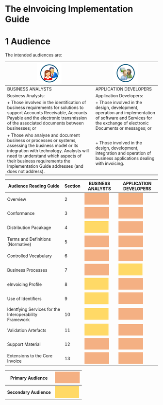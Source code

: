 # The eInvoicing Implementation Guide 

# 1 Audience
The intended audiences are:
 
|![BusinessAnalyst-Logo](images/Businessanalyst.PNG)  |   ![ApplicationDeveloper-Logo](images/Applicationdeveloper.PNG)|
| ---| ---|
|BUSINESS ANALYSTS |APPLICATION DEVELOPERS|
|Business Analysts: | Application Developers: |
|+ Those involved in the identification of business requirements for solutions to support Accounts Receivable, Accounts Payable and the electronic transmission of the associated documents between businesses; or |+ Those involved in the design, development, operation and implementation of software and Services for the exchange of electronic Documents or messages; or |
|+ Those who analyse and document business or processes or systems, assessing the business model or its integration with technology. Analysts will need to understand which aspects of their business requirements the Implementation Guide addresses (and does not address). | + Those involved in the design, development, integration and operation of business applications dealing with invoicing. |

Audience Reading Guide | Section | BUSINESS ANALYSTS| APPLICATION DEVELOPERS
---|---|---|---
Overview | 2 | ![orange_Logo](images/orange.PNG)  | ![orange_Logo](images/orange.PNG ) 
Conformance | 3 | ![orange_Logo](images/orange.PNG)  | ![orange_Logo](images/orange.PNG) 
Distribution Pacakage | 4 | ![yellow_logo](images/yellow.PNG)  | ![orange_Logo](images/orange.PNG) 
Terms and Definitions (Normative) | 5 | ![orange_Logo](images/orange.PNG) | ![orange_Logo](images/orange.PNG) 
Controlled Vocabulary  | 6 | ![orange_Logo](images/orange.PNG) | ![orange_Logo](images/orange.PNG) 
Business Processes | 7 | ![orange_Logo](images/orange.PNG) | ![yellow_logo](images/yellow.PNG)
eInvoicing Profile | 8 | ![yellow_logo](images/yellow.PNG)  | ![orange_Logo](images/orange.PNG) 
Use of Identifiers | 9 | ![yellow_logo](images/yellow.PNG)  | ![orange_Logo](images/orange.PNG) 
Identfying Services for the Interoperability Framework | 10 | ![yellow_logo](images/yellow.PNG) | ![orange_Logo](images/orange.PNG) 
Validation Artefacts | 11 | ![yellow_logo](images/yellow.PNG) | ![orange_Logo](images/orange.PNG) 
Support Material| 12 | ![orange_Logo](images/orange.PNG)   | ![orange_Logo](images/orange.PNG) 
Extensions to the Core Invoice | 13 | ![orange_Logo](images/orange.PNG)   | ![orange_Logo](images/orange.PNG) 
 	 
Primary Audience | ![orange_Logo](images/orange.PNG) 
---|---
**Secondary Audience** |  ![yellow_logo](images/yellow.PNG) 










